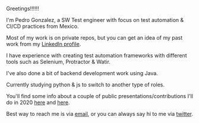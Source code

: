 Greetings!!!!!!

I'm Pedro Gonzalez, a SW Test engineer with focus on test automation & CI/CD practices from Mexico.

Most of my work is on private repos, but you can get an idea of my past work from my [LinkedIn profile](https://www.linkedin.com/in/pgonzalezr/).

I have experience with creating test automation frameworks with different tools such as Selenium, Protractor & Watir.

I've also done a bit of backend development work using Java.

Currently studying python & js to switch to another type of roles.

You'll find some info about a couple of public presentations/contributions I'll do in 2020 [here](https://www.ministryoftesting.com/events/testbash-netherlands-online-2020) and [here](https://leanpub.com/AroundTheWorldWith80SoftwareTesters).

Best way to reach me is via [email](mailto:lia.pedro.gonzalez@gmail.com), or you can always say hi to me via [twitter](https://twitter.com/pgonzalezr).
